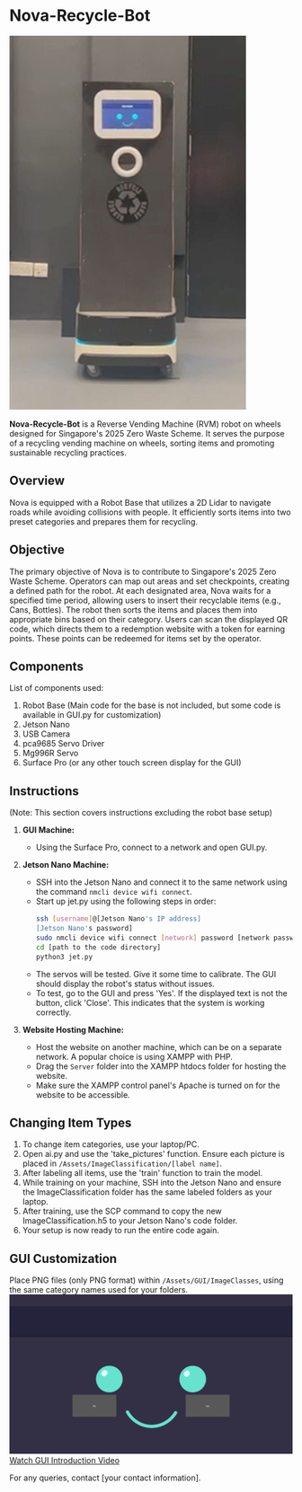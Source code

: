 # Nova-Recycle-Bot

![Nova-Recycle-Bot](Demo/Nova-Recycle-Bot.jpg)

**Nova-Recycle-Bot** is a Reverse Vending Machine (RVM) robot on wheels designed for Singapore's 2025 Zero Waste Scheme. It serves the purpose of a recycling vending machine on wheels, sorting items and promoting sustainable recycling practices.

## Overview

Nova is equipped with a Robot Base that utilizes a 2D Lidar to navigate roads while avoiding collisions with people. It efficiently sorts items into two preset categories and prepares them for recycling.

## Objective

The primary objective of Nova is to contribute to Singapore's 2025 Zero Waste Scheme. Operators can map out areas and set checkpoints, creating a defined path for the robot. At each designated area, Nova waits for a specified time period, allowing users to insert their recyclable items (e.g., Cans, Bottles). The robot then sorts the items and places them into appropriate bins based on their category. Users can scan the displayed QR code, which directs them to a redemption website with a token for earning points. These points can be redeemed for items set by the operator.

## Components

List of components used:
1. Robot Base (Main code for the base is not included, but some code is available in GUI.py for customization)
2. Jetson Nano
3. USB Camera
4. pca9685 Servo Driver
5. Mg996R Servo
6. Surface Pro (or any other touch screen display for the GUI)

## Instructions

(Note: This section covers instructions excluding the robot base setup)

1. **GUI Machine:**
   - Using the Surface Pro, connect to a network and open GUI.py.

2. **Jetson Nano Machine:**
   - SSH into the Jetson Nano and connect it to the same network using the command `nmcli device wifi connect`.
   - Start up jet.py using the following steps in order:
     ```bash
     ssh [username]@[Jetson Nano's IP address]
     [Jetson Nano's password]
     sudo nmcli device wifi connect [network] password [network password]
     cd [path to the code directory]
     python3 jet.py
     ```
   - The servos will be tested. Give it some time to calibrate. The GUI should display the robot's status without issues.
   - To test, go to the GUI and press 'Yes'. If the displayed text is not the button, click 'Close'. This indicates that the system is working correctly.

3. **Website Hosting Machine:**
   - Host the website on another machine, which can be on a separate network. A popular choice is using XAMPP with PHP.
   - Drag the `Server` folder into the XAMPP htdocs folder for hosting the website.
   - Make sure the XAMPP control panel's Apache is turned on for the website to be accessible.

## Changing Item Types

1. To change item categories, use your laptop/PC.
2. Open ai.py and use the 'take_pictures' function. Ensure each picture is placed in `/Assets/ImageClassification/[label name]`.
3. After labeling all items, use the 'train' function to train the model.
4. While training on your machine, SSH into the Jetson Nano and ensure the ImageClassification folder has the same labeled folders as your laptop.
5. After training, use the SCP command to copy the new ImageClassification.h5 to your Jetson Nano's code folder.
6. Your setup is now ready to run the entire code again.

## GUI Customization

Place PNG files (only PNG format) within `/Assets/GUI/ImageClasses`, using the same category names used for your folders.
![GUI](Demo/GUI.PNG)
[Watch GUI Introduction Video](Demo/GUI-Intro.mp4)

For any queries, contact [your contact information].
